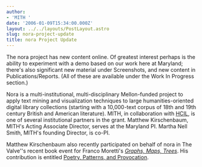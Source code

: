 ```yaml
---
author:
- 'MITH '
date: '2006-01-09T15:34:00.000Z'
layout: ../../layouts/PostLayout.astro
slug: nora-project-update
title: nora Project Update
---
```


The nora project has new content online. Of greatest interest perhaps is the ability to experiment with a demo based on our work here at Maryland; there's also significant new material under Screenshots, and new content in Publications/Reports. (All of these are available under the Work In Progress section.)

Nora is a multi-institutional, multi-disciplinary Mellon-funded project to apply text mining and visualization techniques to large humanities-oriented digital library collections (starting with a 10,000-text corpus of 18th and 19th century British and American literature). MITH, in collaboration with [HCIL](http://www.cs.umd.edu/hcil), is one of several institutional partners in the grant. Matthew Kirschenbaum, MITH's Acting Associate Director, serves at the Maryland PI. Martha Nell Smith, MITH's founding Director, is co-PI.

Matthew Kirschenbaum also recently participated on behalf of nora in The Valve''s recent book event for Franco Moretti's [_Graphs, Maps, Trees_](http://www.thevalve.org/go/valve/archive_asc/C48). His contribution is entitled [Poetry, Patterns, and Provocation](http://www.thevalve.org/go/valve/article/poetry_patterns_and_provocation_the_nora_project/).